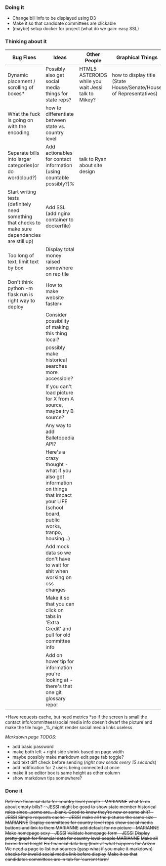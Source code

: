 ### Doing it

* Change bill info to be displayed using D3
* Make it so that candidate committees are clickable
* (maybe) setup docker for project (what do we gain: easy SSL)

### Thinking about it


| Bug Fixes     | Ideas            | Other People    |  Graphical Things
| -------------|-------------|-----------------|-----------------|
| Dynamic placement / scrolling of boxes*  | Possibly also get social media things for state reps?  | HTML5 ASTEROIDS while you wait Jessi talk to Mikey? | how to display title (State House/Senate/House of Representatives) | 
| What the fuck is going on with the encoding | how to differentiate between state vs. country level | | | 
| Separate bills into larger categories(or do wordcloud?) | Add actionables for contact information (using countable possibly?)_%_  | talk to Ryan about site design |
| Start writing tests (definitely need something that checks to make sure dependencies are still up) | Add SSL (add nginx container to dockerfile)
| Too long of text, limit text by box | Display total money raised somewhere on rep tile
| Don't think python -m flask run is right way to deploy | How to make website faster+ 
| | Consider possibility of making this thing local?
| | possibly make historical searches more accessible?
| | If you can't load picture for X from A source, maybe try B source? 
| | Any way to add Balletopedia API? 
| | Here's a crazy thought - what if you also got information on things that impact your LIFE (school board, public works, tranpo, housing...)
| | Add mock data so we don't have to wait for shit when working on css changes
| | Make it so that you can click on tabs in 'Extra Credit' and pull for old committee info
| | Add on hover tip for information you're looking at - there's that one git glossary repo! 

             
+Have requests cache, but need metrics
*so if the screen is small the contact info/committees/social media info doesn’t dwarf the picture and make the tile huge
_%_might render social media links useless

*Markdown page TODOS*: 
  * add basic password
  * make both left + right side shrink based on page width
  * maybe possibly make markdown edit page tab toggle?
  * add text diff check before sending (_right now sends every 15 seconds_)
  * add notification for 2 users being connected at once
  * make it so editor box is same height as other column
  * show markdown tips somewhere?


### Done it

~~Retrieve financial data for country level people - MARIANNE~~
~~what to do about empty bills? --JESSI~~
~~might be good to show state member historical roles since…some are….blank. Good to know they’re new or some shit? - JESSI~~
~~Simple requests cache - JESSI~~
~~make all the pictures the same size - MARIANNE~~
~~Display committees for country level reps~~
~~show social media buttons and link to them MARIANNE~~
~~add default for no picture - MARIANNE~~
~~Make homepage sexy - JESSI~~
~~Validate homepage form - JESSI~~
~~Display pretty graph for financial data for country level people MARIANNE~~
~~Make all boxes fixed height~~
~~Fix financial data bug (look at what happens for Arizon~~
~~We need a page to list our sources (gasp what if you make it markdown)~~
~~checks for invalid social media link before display~~
~~Make it so that candidates committees are in tab for 'current term'~~